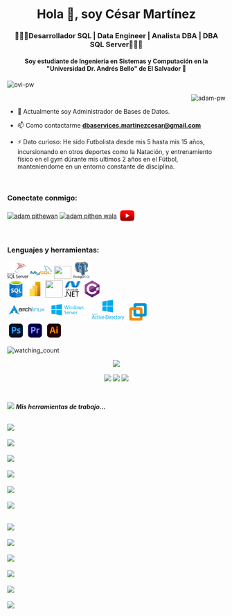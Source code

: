 <h1 align="center">Hola 👋, soy César Martínez</h1>
<h3 align="center">🧑🏻‍💻Desarrollador SQL | Data Engineer | Analista DBA | DBA SQL Server🧑🏻‍💻</h3>
<h4 align="center">Soy estudiante de Ingeniería en Sistemas y Computación en la "Universidad Dr. Andrés Bello" de El Salvador 🌟</h4>


<img align="center" src="https://github.com/CesarM4rtinez/CesarM4rtinez/blob/main/Banner%20Portada.png?raw=true" alt="ovi-pw" />

<br>

<p><img align="right" src="https://github.com/Adam-pw/Adam-pw/blob/main/animation_500_kxa883sd.gif" alt="adam-pw" /></p>

<br>

- 🌱 Actualmente soy Administrador de Bases de Datos.

- 📫 Como contactarme **dbaservices.martinezcesar@gmail.com**

- ⚡ Dato curioso: He sido Futbolista desde mis 5 hasta mis 15 años, incursionando en otros deportes como la Natación, y entrenamiento físico en el gym dúrante mis ultimos 2 años en el Fútbol, manteniendome en un entorno constante de disciplina.


<br>

<h3 align="left">Conectate conmigo:</h3>
<p align="left">
  <!-- LinkedIn -->
  <a href="https://www.linkedin.com/in/césar-martínez-b8a53326a/" target="blank"><img align="center"
      src="https://raw.githubusercontent.com/rahuldkjain/github-profile-readme-generator/master/src/images/icons/Social/linked-in-alt.svg"
      alt="adam pithewan" height="30" width="40" /></a>
  <!-- Facebook -->
  <a href="https://www.facebook.com/profile.php?id=61553790389737" target="blank"><img align="center"
      src="https://raw.githubusercontent.com/rahuldkjain/github-profile-readme-generator/master/src/images/icons/Social/facebook.svg"
      alt="adam pithen wala" height="30" width="40" /></a>
  <!-- Youtube -->
  <a href="https://youtube.com/@CesarMartinezDBAServices?si=tK6Y8D253r6BCliA" target="blank"> <img align="center"
     src="https://github.com/CesarM4rtinez/CesarM4rtinez/blob/main/yt%20icon.png?raw=true"
     alt="cesarm4rtinez" height="30" width="40" /></a>  
</p>

<br>

<h3 align="left">Lenguajes y herramientas:</h3>

<p align="left"> 
<!-- SQL Server -->
  <a href="https://www.microsoft.com/es-es/sql-server/sql-server-downloads" target="blank" rel="noreferrer">
  <img 
     src="https://github.com/CesarM4rtinez/CesarM4rtinez/blob/main/SQL%20Server.png?raw=true"
     width="50" height="40"/></a> 
  <!-- MySQL -->
    <a href="https://mysql.com" target="blank" rel="noreferrer">
   <img
      src="https://raw.githubusercontent.com/devicons/devicon/master/icons/mysql/mysql-original-wordmark.svg"
      width="50" height="40"/></a> 
  <!-- Oracle -->
<a href="https://oracle.com/" target="blank" rel="noreferrer"> 
      <img src="https://fbk.it/images/Oracle.png" 
      width="40" height="30"/></a> 
<!-- PostgreSQL -->
     <a href="https://postgresql.com" target="blank" rel="noreferrer">
   <img
      src="https://github.com/CesarM4rtinez/CesarM4rtinez/blob/main/PostgreSQL.png?raw=true"
      width="40" height="40"/></a> 
  
<br>
<!-- Azure SQL -->
     <a href="https://azure.microsoft.com/es-es/products/azure-sql/database/" target="blank" rel="noreferrer">
   <img 
      src="https://github.com/CesarM4rtinez/CesarM4rtinez/blob/main/SQL Server Icon - Azure.png?raw=true"
      width="40" height="40"/></a>
<!-- PowerBI -->
     <a href="https://powerbi.microsoft.com/es-es/" target="blank" rel="noreferrer">
   <img
      src="https://github.com/CesarM4rtinez/CesarM4rtinez/blob/main/PowerBI.png?raw=true"
      width="40" height="40"/></a>
<!-- Cloud Computing -->
<a href="https://cloud.google.com/" target="blank" rel="noreferrer">
<img  
     src="https://th.bing.com/th/id/R.07ca2f32240ddfc91b7aefb8c8ad3e54?rik=hcfKbUIaseHoAw&pid=ImgRaw&r=0"
     width="40" height="40"/></a>
<!-- .NET -->
     <a href="https://dotnet.microsoft.com/es-es/" target="blank" rel="noreferrer">
   <img
      src="https://github.com/CesarM4rtinez/CesarM4rtinez/blob/main/NET.png?raw=true"
      width="40" height="40"/></a>
<!-- C# -->
  <a href="https://dotnet.microsoft.com/es-es/languages/csharp" target="blank" rel="noreferrer"> 
  <img
      src="https://raw.githubusercontent.com/devicons/devicon/master/icons/csharp/csharp-original.svg" 
      width="40" height="40"/></a>  
<!-- Java 
  <a href="https://java.com" target="blank" rel="noreferrer">
  <img
      src="https://raw.githubusercontent.com/devicons/devicon/master/icons/java/java-original.svg" 
      width="40" height="40"/></a> 
-->

<!-- React 
  <a href="https://reactjs.org/" target="blank" rel="noreferrer">
      <img
      src="https://raw.githubusercontent.com/devicons/devicon/master/icons/react/react-original-wordmark.svg"
      width="40" height="40"/></a>
  -->


<!-- Python 
   <a href="https://www.python.org"  target="blank" rel="noreferrer"> 
    <img
      src="https://raw.githubusercontent.com/devicons/devicon/master/icons/python/python-original.svg" 
      width="40" height="40"/></a> 
      -->
  
 <!-- HTML 
     <a href="https://html.com/" target="blank" rel="noreferrer">
   <img
      src="https://github.com/CesarM4rtinez/CesarM4rtinez/blob/main/HTML.png?raw=true"
      width="40" height="40"/></a> 
      -->
   <!-- CSS 
     <a href="https://lenguajecss.com/css/introduccion/que-es-css/" target="blank" rel="noreferrer">
   <img
      src="https://github.com/CesarM4rtinez/CesarM4rtinez/blob/main/CSS.png?raw=true"
      width="40" height="40"/></a>
      -->
      
<br>
<!-- Arch Linux -->
     <a href="https://archlinux.org/" target="blank" rel="noreferrer">
   <img 
      src="https://github.com/CesarM4rtinez/CesarM4rtinez/blob/main/Arch Linux.png?raw=true"
      width="90" height="50"/></a>
<!-- Windows Server -->
     <a href="https://www.microsoft.com/es-es/windows-server" target="blank" rel="noreferrer">
   <img 
      src="https://github.com/CesarM4rtinez/CesarM4rtinez/blob/main/Windows Server.png?raw=true"
      width="90" height="50"/></a>
<!-- Azure Active Directory -->
     <a href="https://azure.microsoft.com/es-es/products/active-directory/" target="blank" rel="noreferrer">
   <img 
      src="https://github.com/CesarM4rtinez/CesarM4rtinez/blob/main/Active Directory.png?raw=true"
      width="90" height="50"/></a>
<!-- VMware -->
     <a href="https://www.vmware.com/" target="blank" rel="noreferrer">
<img 
      src="https://github.com/CesarM4rtinez/CesarM4rtinez/blob/main/VMware.png?raw=true"
      width="40" height="40"/></a>

      
<br>
<!-- Photoshop -->
     <a href="https://www.adobe.com/products/photoshop.html?promoid=RBS7NL7F&mv=other" target="blank" rel="noreferrer">
   <img 
      src="https://github.com/CesarM4rtinez/CesarM4rtinez/blob/main/Photoshop.png?raw=true"
      width="40" height="40"/></a>
<!-- Premiere -->
     <a href="https://www.adobe.com/products/premiere.html?promoid=RBS7NL7F&mv=other" target="blank" rel="noreferrer">
   <img 
      src="https://github.com/CesarM4rtinez/CesarM4rtinez/blob/main/Premiere.png?raw=true"
      width="40" height="40"/></a>
<!-- Illustrator -->
     <a href="https://www.adobe.com/products/illustrator.html?promoid=RBS7NL7F&mv=other" target="blank" rel="noreferrer">
   <img 
      src="https://github.com/CesarM4rtinez/CesarM4rtinez/blob/main/Illustrator.png?raw=true"
      width="40" height="40"/></a>
<!-- [César Martínez](https://github.com/CesarM4rtinez) -->

<!-- Etiqueta de vistas en el Perfil -->
<p align="left"> 
  <img src="https://komarev.com/ghpvc/?username=CesarM4rtinez&label=Vistas%20del%20Perfil&color=0e75b6&style=flat" alt="watching_count" />
</p>

<p align="center">
<img src="https://api.netlify.com/api/v1/badges/f97f1d98-1f39-4bbb-9905-f932f48ff897/deploy-status" />
</p>

<!-- Etiquetas de datos en el Perfil -->
<p align="center">
<img src="https://img.shields.io/badge/Edad-20-purple" />
  <img src="https://img.shields.io/badge/Enfoque-Data Engineering-purple" />
  <img src="https://img.shields.io/badge/Idiomas-English%20%26%20Spanish-purple" />
</p>

<br>

<img src="https://media.giphy.com/media/iY8CRBdQXODJSCERIr/giphy.gif" width="30px">&nbsp;***Mis herramientas de trabajo...***
<p align="left">

  <code> <img height="50" src="https://www.vectorlogo.zone/logos/java/java-ar21.svg"> </code>
  <code> <img height="50" src="https://www.vectorlogo.zone/logos/dotnet/dotnet-ar21.svg"> </code>
  <code> <img height="50" src="https://www.vectorlogo.zone/logos/mysql/mysql-ar21.svg"> </code>
  <code> <img height="50" src="https://clipart.info/images/ccovers/1499955337microsoft-sql-server-logo-png.png"> </code>
  <code> <img height="50" src="https://logos-world.net/wp-content/uploads/2020/09/Oracle-Symbol.png"> </code>
  <code> <img height="50" src="https://1.bp.blogspot.com/-onFNEDSrEmU/YFE2XVY6AJI/AAAAAAAAGN0/GC92ERDkccIPjDI15dMI7tjVSpGOY4vlQCLcBGAsYHQ/s0/MongoDB-Logo.png"> </code>
  
  <code> <img height="50" src="https://th.bing.com/th/id/R.f393ae83f6b28d559e76ef68a3eca96e?rik=U3wcJaYSWdbNHQ&pid=ImgRaw&r=0"> </code>
  <code> <img height="50" src="https://upload.wikimedia.org/wikipedia/commons/thumb/e/ed/Pandas_logo.svg/768px-Pandas_logo.svg.png"> </code>
  <code> <img height="50" src="https://www.vectorlogo.zone/logos/numpy/numpy-ar21.svg"> </code>
  <code> <img height="50" src="https://cdn4.iconfinder.com/data/icons/logos-and-brands/512/267_Python_logo-512.png"> </code> 
  <code> <img height="50" src="https://shiftacademy.id/wp-content/uploads/2021/02/Scrum-Logo.png"> </code>
  <code> <img height="50" src="https://th.bing.com/th/id/R.16768d04c3ad32788862171223903717?rik=CTDDKirgo4yZ7w&pid=ImgRaw&r=0"> </code>
